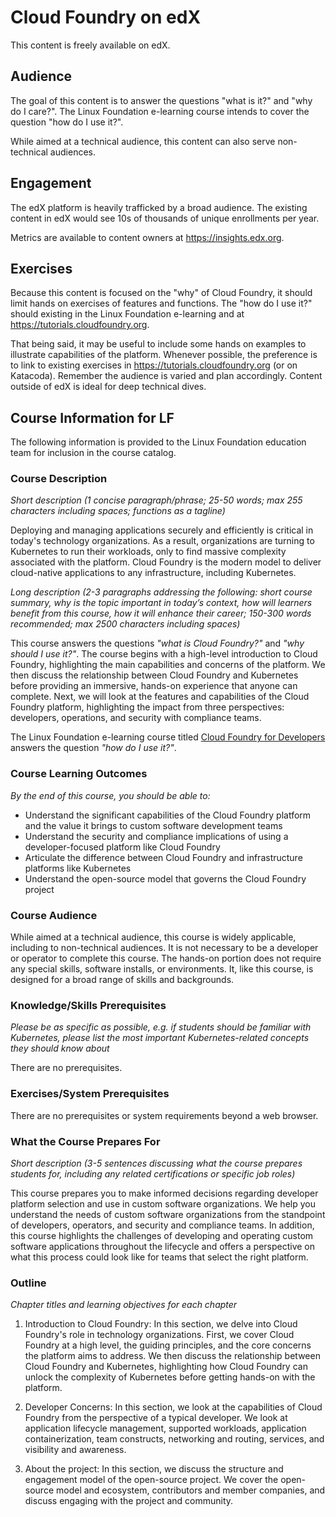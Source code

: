 # Cloud Foundry on edX

This content is freely available on edX.

## Audience

The goal of this content is to answer the questions "what is it?" and "why do I care?". The Linux Foundation e-learning course intends to cover the question "how do I use it?". 

While aimed at a technical audience, this content can also serve non-technical audiences. 


## Engagement

The edX platform is heavily trafficked by a broad audience. The existing content in edX would see 10s of thousands of unique enrollments per year. 

Metrics are available to content owners at https://insights.edx.org.

## Exercises

Because this content is focused on the "why" of Cloud Foundry, it should limit hands on exercises of features and functions. The "how do I use it?" should existing in the Linux Foundation e-learning and at https://tutorials.cloudfoundry.org.

That being said, it may be useful to include some hands on examples to illustrate capabilities of the platform. Whenever possible, the preference is to link to existing exercises in https://tutorials.cloudfoundry.org (or on Katacoda). Remember the audience is varied and plan accordingly. Content outside of edX is ideal for deep technical dives.


## Course Information for LF

The following information is provided to the Linux Foundation education team for inclusion in the course catalog.

### Course Description 

_Short description (1 concise paragraph/phrase; 25-50 words; max 255 characters including spaces; functions as a tagline)_

Deploying and managing applications securely and efficiently is critical in today's technology organizations. As a result, organizations are turning to Kubernetes to run their workloads, only to find massive complexity associated with the platform. Cloud Foundry is the modern model to deliver cloud-native applications to any infrastructure, including Kubernetes. 

_Long description (2-3 paragraphs addressing the following: short course summary, why is the topic important in today’s context, how will learners benefit from this course, how it will enhance their career; 150-300 words recommended; max 2500 characters including spaces)_

This course answers the questions _"what is Cloud Foundry?"_ and _"why should I use it?"_. The course begins with a high-level introduction to Cloud Foundry, highlighting the main capabilities and concerns of the platform. We then discuss the relationship between Cloud Foundry and Kubernetes before providing an immersive, hands-on experience that anyone can complete. Next, we will look at the features and capabilities of the Cloud Foundry platform, highlighting the impact from three perspectives: developers, operations, and security with compliance teams. 

The Linux Foundation e-learning course titled [Cloud Foundry for Developers](https://training.linuxfoundation.org/training/cloud-foundry-for-developers/) answers the question _"how do I use it?"_. 

### Course Learning Outcomes

_By the end of this course, you should be able to:_

- Understand the significant capabilities of the Cloud Foundry platform and the value it brings to custom software development teams
- Understand the security and compliance implications of using a developer-focused platform like Cloud Foundry
- Articulate the difference between Cloud Foundry and infrastructure platforms like Kubernetes
- Understand the open-source model that governs the Cloud Foundry project

### Course Audience

While aimed at a technical audience, this course is widely applicable, including to non-technical audiences. It is not necessary to be a developer or operator to complete this course. The hands-on portion does not require any special skills, software installs, or environments. It, like this course, is designed for a broad range of skills and backgrounds. 

### Knowledge/Skills Prerequisites

_Please be as specific as possible, e.g. if students should be familiar with Kubernetes, please list the most important Kubernetes-related concepts they should know about_

There are no prerequisites. 
  
### Exercises/System Prerequisites

There are no prerequisites or system requirements beyond a web browser.

### What the Course Prepares For

_Short description (3-5 sentences discussing what the course prepares students for, including any related certifications or specific job roles)_

This course prepares you to make informed decisions regarding developer platform selection and use in custom software organizations. We help you understand the needs of custom software organizations from the standpoint of developers, operators, and security and compliance teams. In addition, this course highlights the challenges of developing and operating custom software applications throughout the lifecycle and offers a perspective on what this process could look like for teams that select the right platform.

### Outline

_Chapter titles and learning objectives for each chapter_


1. Introduction to Cloud Foundry: In this section, we delve into Cloud Foundry's role in technology organizations. First, we cover Cloud Foundry at a high level, the guiding principles, and the core concerns the platform aims to address. We then discuss the relationship between Cloud Foundry and Kubernetes, highlighting how Cloud Foundry can unlock the complexity of Kubernetes before getting hands-on with the platform.

2. Developer Concerns: In this section, we look at the capabilities of Cloud Foundry from the perspective of a typical developer. We look at application lifecycle management, supported workloads, application containerization, team constructs, networking and routing, services, and visibility and awareness. 

3. About the project: In this section, we discuss the structure and engagement model of the open-source project. We cover the open-source model and ecosystem, contributors and member companies, and discuss engaging with the project and community.

